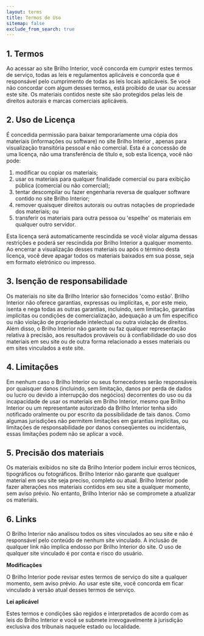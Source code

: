 ```yaml
---
layout: terms
title: Termos de Uso
sitemap: false
exclude_from_search: true
---
```

## 1. Termos
Ao acessar ao site Brilho Interior, você concorda em cumprir estes termos de serviço, todas as leis e regulamentos aplicáveis 
e concorda que é responsável pelo cumprimento de todas as leis locais aplicáveis. 
Se você não concordar com algum desses termos, está proibido de usar ou acessar este site. 
Os materiais contidos neste site são protegidos pelas leis de direitos autorais e marcas comerciais aplicáveis.

## 2. Uso de Licença
É concedida permissão para baixar temporariamente uma cópia dos materiais (informações ou software) 
no site Brilho Interior , apenas para visualização transitória pessoal e não comercial. 
Esta é a concessão de uma licença, não uma transferência de título e, sob esta licença, você não pode:

1. modificar ou copiar os materiais; 
2. usar os materiais para qualquer finalidade comercial ou para exibição pública (comercial ou não comercial); 
3.  tentar descompilar ou fazer engenharia reversa de qualquer software contido no site Brilho Interior; 
4. remover quaisquer direitos autorais ou outras notações de propriedade dos materiais; ou 
5. transferir os materiais para outra pessoa ou 'espelhe' os materiais em qualquer outro servidor.

Esta licença será automaticamente rescindida se você violar alguma dessas restrições e poderá ser rescindida por Brilho Interior a qualquer momento. 
Ao encerrar a visualização desses materiais ou após o término desta licença, você deve apagar todos os materiais baixados em sua posse, seja em formato eletrónico 
ou impresso.

## 3. Isenção de responsabilidade
Os materiais no site da Brilho Interior são fornecidos 'como estão'. Brilho Interior não oferece garantias, expressas ou implícitas, e, 
por este meio, isenta e nega todas as outras garantias, incluindo, sem limitação, garantias implícitas ou condições de comercialização, 
adequação a um fim específico ou não violação de propriedade intelectual ou outra violação de direitos.
Além disso, o Brilho Interior não garante ou faz qualquer representação relativa à precisão, aos resultados prováveis 
ou à confiabilidade do uso dos materiais em seu site ou de outra forma relacionado a esses materiais ou em sites vinculados a este site.

## 4. Limitações
Em nenhum caso o Brilho Interior ou seus fornecedores serão responsáveis por quaisquer danos (incluindo, sem limitação, danos por perda de 
dados ou lucro ou devido a interrupção dos negócios) decorrentes do uso ou da incapacidade de usar os materiais em Brilho Interior, 
mesmo que Brilho Interior ou um representante autorizado da Brilho Interior tenha sido notificado oralmente ou por escrito da possibilidade 
de tais danos. Como algumas jurisdições não permitem limitações em garantias implícitas, ou limitações de responsabilidade por danos conseqüentes 
ou incidentais, essas limitações podem não se aplicar a você.

## 5. Precisão dos materiais
Os materiais exibidos no site da Brilho Interior podem incluir erros técnicos, tipográficos ou fotográficos. Brilho Interior não garante que qualquer 
material em seu site seja preciso, completo ou atual. Brilho Interior pode fazer alterações nos materiais contidos em seu site a qualquer momento, sem aviso prévio. 
No entanto, Brilho Interior não se compromete a atualizar os materiais.

## 6. Links
O Brilho Interior não analisou todos os sites vinculados ao seu site e não é responsável pelo conteúdo de nenhum site vinculado. A inclusão de qualquer 
link não implica endosso por Brilho Interior do site. O uso de qualquer site vinculado é por conta e risco do usuário.

**Modificações**

O Brilho Interior pode revisar estes termos de serviço do site a qualquer momento, sem aviso prévio. Ao usar este site, você concorda 
em ficar vinculado à versão atual desses termos de serviço.

**Lei aplicável**

Estes termos e condições são regidos e interpretados de acordo com as leis do Brilho Interior e você se submete irrevogavelmente 
à jurisdição exclusiva dos tribunais naquele estado ou localidade.
